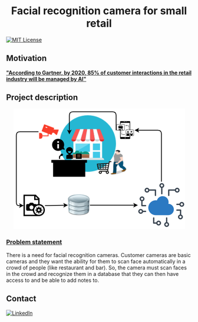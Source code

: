 # <div align="center">Facial recognition camera for small retail</div>

[![MIT License](https://img.shields.io/github/license/ashishcssom/Face_Mask_Detection_end_to_end_project.svg?style=flat-square&colorB=C62121)](https://github.com/ashishcssom/Facial-recognition-camera-for-small-retail/blob/master/LICENSE)

## Motivation
**["According to Gartner, by 2020, 85% of customer interactions in the retail industry will be managed by AI"](https://www.promero.com/archive-press-release/gartner-artificial-intelligent-bots-oracle-bots/)**

## Project description
<div align="center"><img src="./ReadmeImage/Project.png"></div>

### <u>Problem statement</u> 
There is a need for facial recognition cameras. Customer cameras are basic cameras and they want the ability for them to scan face automatically in a crowd of people (like restaurant and bar). So, the camera must scan faces in the crowd and recognize them in a database that they can then have access to and be able to add notes to.
## Contact
[![LinkedIn](https://img.shields.io/badge/-LinkedIn-black.svg?style=flat-square&logo=linkedin&colorB=4D4DFF)](https://www.linkedin.com/in/ashishk766/)
